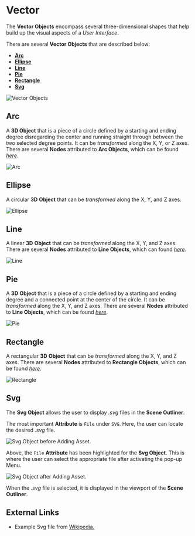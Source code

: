 # Vector

The **Vector Objects** encompass several three-dimensional shapes that help build up the visual aspects of a _User Interface_. 

There are several **Vector Objects** that are described below:

* [**Arc**](vector.md#arc)
* [**Ellipse**](vector.md#ellipse)
* [**Line**](vector.md#line)
* [**Pie**](vector.md#pie)
* [**Rectangle**](vector.md#rectangle)
* [**Svg**](vector.md#svg)

![Vector Objects](../../.gitbook/assets/vectorimage120232.png)

## Arc

A **3D Object** that is a piece of a circle defined by a starting and ending degree disregarding the center and running straight through between the two selected degree points. It can be *transformed* along the X, Y, or Z axes. There are several **Nodes** attributed to **Arc Objects**, which can be found [_here_](../../toolbox/incari/vector/arc/README.md).

![Arc](../../.gitbook/assets/vectorarc20232.png)

## Ellipse

A circular **3D** **Object** that can be *transformed* along the X, Y, and Z axes. 

![Ellipse](../../.gitbook/assets/vectorellipse20232.png)

## Line

A linear **3D** **Object** that can be *transformed* along the X, Y, and Z axes. There are several **Nodes** attributed to **Line Objects**, which can found [_here_](../../toolbox/incari/vector/line/README.md).

![Line](../../.gitbook/assets/vectorline20232.png)

## Pie

A **3D** **Object** that is a piece of a circle defined by a starting and ending degree and a connected point at the center of the circle. It can be *transformed* along the X, Y, and Z axes. There are several **Nodes** attributed to **Line Objects**, which can be found [_here_](../../toolbox/incari/vector/pie/README.md).

![Pie](../../.gitbook/assets/vectorpie20232.png)

## Rectangle

A rectangular **3D** **Object** that can be *transformed* along the X, Y, and Z axes. There are several **Nodes** attributed to **Rectangle Objects**, which can be found [_here_](../../toolbox/incari/vector/rectangle/README.md).

![Rectangle](../../.gitbook/assets/vectorrectangle20232.png)

## Svg

The **Svg Object** allows the user to display *.svg* files in the **Scene Outliner**. 

The most important **Attribute** is `File` under `SVG`. Here, the user can locate the desired *.svg* file. 

![Svg Object before Adding Asset.](../../.gitbook/assets/vectorsvgbefore20232.png)

Above, the `File` **Attribute** has been highlighted for the **Svg Object**. This is where the user can select the appropriate file after activating the pop-up Menu. 

![Svg Object after Adding Asset.](../../.gitbook/assets/vectorsvgafter20232.png)

When the *.svg* file is selected, it is displayed in the viewport of the **Scene Outliner**. 

## External Links

* Example Svg file from [Wikipedia.](https://mathstat.slu.edu/escher/index.php/File:P4m-sample.svg)